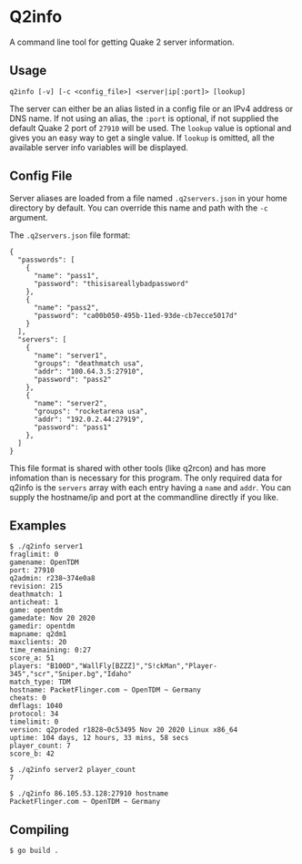 # Q2info
A command line tool for getting Quake 2 server information.

## Usage
`q2info [-v] [-c <config_file>] <server|ip[:port]> [lookup]`

The server can either be an alias listed in a config file or an IPv4 address or DNS name. If not using an alias, the `:port` is optional, if not supplied the default Quake 2 port of `27910` will be used. The `lookup` value is optional and gives you an easy way to get a single value. If `lookup` is omitted, all the available server info variables will be displayed.

## Config File
Server aliases are loaded from a file named `.q2servers.json` in your home directory by default. You can override this name and path with the `-c` argument. 

The `.q2servers.json` file format:

```
{
  "passwords": [
    {
      "name": "pass1",
      "password": "thisisareallybadpassword"
    },
    {
      "name": "pass2",
      "password": "ca00b050-495b-11ed-93de-cb7ecce5017d"
    }
  ],
  "servers": [
    {
      "name": "server1",
      "groups": "deathmatch usa",
      "addr": "100.64.3.5:27910",
      "password": "pass2"
    },
    {
      "name": "server2",
      "groups": "rocketarena usa",
      "addr": "192.0.2.44:27919",
      "password": "pass1"
    },
  ]
}
```
This file format is shared with other tools (like q2rcon) and has more infomation than is necessary for this program. The only required data for q2info is the `servers` array with each entry having a `name` and `addr`. You can supply the hostname/ip and port at the commandline directly if you like. 

## Examples
```
$ ./q2info server1
fraglimit: 0
gamename: OpenTDM
port: 27910
q2admin: r238~374e0a8
revision: 215
deathmatch: 1
anticheat: 1
game: opentdm
gamedate: Nov 20 2020
gamedir: opentdm
mapname: q2dm1
maxclients: 20
time_remaining: 0:27
score_a: 51
players: "B100D","WallFly[BZZZ]","S!ckMan","Player-345","scr","Sniper.bg","Idaho"
match_type: TDM
hostname: PacketFlinger.com ~ OpenTDM ~ Germany
cheats: 0
dmflags: 1040
protocol: 34
timelimit: 0
version: q2proded r1828~0c53495 Nov 20 2020 Linux x86_64
uptime: 104 days, 12 hours, 33 mins, 58 secs
player_count: 7
score_b: 42
```
```
$ ./q2info server2 player_count
7
```

```
$ ./q2info 86.105.53.128:27910 hostname
PacketFlinger.com ~ OpenTDM ~ Germany
```

## Compiling
`$ go build .`
